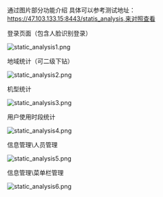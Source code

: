 通过图片部分功能介绍
具体可以参考测试地址：https://47.103.133.15:8443/statis_analysis,来对照查看

登录页面（包含人脸识别登录）

![static_analysis1.png](https://github.com/xiaoping1993/static_analysis/raw/master/resource/static_analysis1.png)

地域统计（可二级下钻）

![static_analysis2.png](https://github.com/xiaoping1993/static_analysis/raw/master/resource/static_analysis2.png)

机型统计

![static_analysis3.png](https://github.com/xiaoping1993/static_analysis/raw/master/resource/static_analysis3.png)

用户使用时段统计

![static_analysis4.png](https://github.com/xiaoping1993/static_analysis/raw/master/resource/static_analysis4.png)

信息管理\人员管理

![static_analysis5.png](https://github.com/xiaoping1993/static_analysis/raw/master/resource/static_analysis5.png)

信息管理\菜单栏管理

![static_analysis6.png](https://github.com/xiaoping1993/static_analysis/raw/master/resource/static_analysis6.png)
